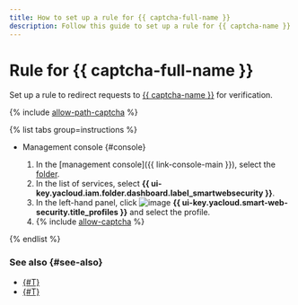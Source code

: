 ```yaml
---
title: How to set up a rule for {{ captcha-full-name }}
description: Follow this guide to set up a rule for {{ captcha-name }}.
---
```


# Rule for {{ captcha-full-name }}

Set up a rule to redirect requests to [{{ captcha-name }}](../../smartcaptcha/) for verification.

{% include [allow-path-captcha](../../_includes/smartwebsecurity/allow-patch-captcha.md) %}

{% list tabs group=instructions %}

- Management console {#console}

  1. In the [management console]({{ link-console-main }}), select the [folder](../../resource-manager/concepts/resources-hierarchy.md#folder).
  1. In the list of services, select **{{ ui-key.yacloud.iam.folder.dashboard.label_smartwebsecurity }}**.
  1. In the left-hand panel, click ![image](../../_assets/console-icons/shield.svg) **{{ ui-key.yacloud.smart-web-security.title_profiles }}** and select the profile.
  1. {% include [allow-captcha](../../_includes/smartwebsecurity/allow-captcha.md) %}

{% endlist %}

### See also {#see-also}

* [{#T}](profile-create.md)
* [{#T}](rule-add.md)